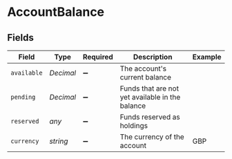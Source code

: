 # AccountBalance


## Fields

| Field                                           | Type                                            | Required                                        | Description                                     | Example                                         |
| ----------------------------------------------- | ----------------------------------------------- | ----------------------------------------------- | ----------------------------------------------- | ----------------------------------------------- |
| `available`                                     | *Decimal*                                       | :heavy_minus_sign:                              | The account's current balance                   |                                                 |
| `pending`                                       | *Decimal*                                       | :heavy_minus_sign:                              | Funds that are not yet available in the balance |                                                 |
| `reserved`                                      | *any*                                           | :heavy_minus_sign:                              | Funds reserved as holdings                      |                                                 |
| `currency`                                      | *string*                                        | :heavy_minus_sign:                              | The currency of the account                     | GBP                                             |